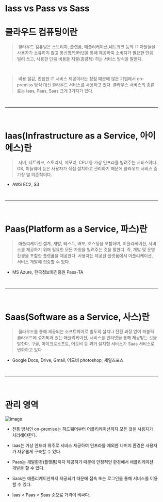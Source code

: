 # Iass vs Pass vs Sass

# 클라우드 컴퓨팅이란
> &nbsp;클라우드 컴퓨팅은 스토리지, 플랫폼, 애플리케이션,네트워크 등의 IT 자원들을 사용자가 소유하지 않고 통신망/인터넷을 통해 제공하여 소비자가 필요한 만큼 빌려 쓰고, 사용한 만큼 비용을 지불(종량제) 하는 서비스 방식을 말한다. 

<br>

> &nbsp;비용 절감, 민첩한 IT 서비스 제공이라는 장점 때문에 많은 기업에서 on-premiss 방식 대신 클라우드 서비스를 사용하고 있다. 클라우스 서비스의 종류로는 Iaas, Paas, Saas 크게 3가지가 있다. 

<br>
<hr>
<br>

# Iaas(Infrastructure as a Service, 아이에스)란
> &nbsp;서버, 네트워크, 스토리지, 메모리, CPU 등 가상 인프라를 빌려주는 서비스이다. OS, 미들웨어 등은 사용자가 직접 설치하고 관리하기 때문에 클라우드 서비스 중 가장 덜 의존적이다.
- AWS EC2, S3

<br>
<hr>
<br>

# Paas(Platform as a Service, 파스)란
> &nbsp;애플리케이션 설계, 개발, 테스트, 배포, 호스팅을 포함하며, 어플리케이션, 서비스를 제공하기 위해 필요한 모든 자원을 빌려주는 것을 말한다. 즉, 개발 및 운영 환경을 포함한 플랫폼을 제공한다. 사용자는 제공된 플랫폼에서 어플리케이션, 서비스 개발에 집중할 수 있다.
- MS Azure, 한국정보화진흥원 Pass-TA

<br>
<hr>
<br>

# Saas(Software as a Service, 사스)란
> &nbsp;클라우드를 통해 제공되는 소프트웨어로 별도의 설치나 전환 과정 없이 퍼블릭 클라우드에 설치되어 있는 애플리케이션, 서비스를 인터넷을 통해 제공받는 것을 말한다. 구글, 마이크로소프트, 어도비 등 과거 설치형 서비스가 Saas 서비스로 변화하고 있다
- Google Docs, Drive, Gmail, 어도비 photoshop, 세일즈포스

<br>
<hr>
<br>

# 관리 영역

![image](https://user-images.githubusercontent.com/74396651/222667869-04bd3b33-1e2d-4d7a-a3b6-447f74eae3e6.png)


- 전통 방식인 on-premise는 하드웨어부터 어플리케이션까지 모든 것을 사용자가 처리해야한다.

- Iaas는 가상 인프라 위주로 서비스 제공하여 인프라를 제외한 나머지 환경은 사용자가 자유롭게 구축할 수 있다. 

- Paas는 개발환경(플랫폼)까지 제공하기 때문에 안정적인 환경에서 애플리케이션 개발을 할 수 있다. 

- Saas는 애플리케이션까지 제공되기 때문에 접속 또는 로그인을 통해 서비스를 이용할 수 있다. 

- Iaas < Paas < Saas 순으로 가격이 비싸다. 


